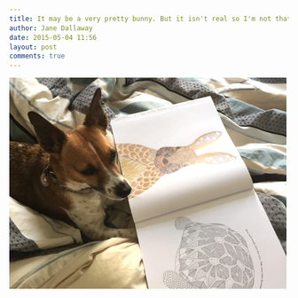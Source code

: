 ```yaml
---
title: It may be a very pretty bunny. But it isn't real so I'm not that interested
author: Jane Dallaway
date: 2015-05-04 11:56
layout: post
comments: true
---
```


<div><a href="/media/Dtp_FullSizeRender.jpg"><img src="/media/Dtp_thumb_FullSizeRender.jpg" width="500" height="381"/></a></div>



  




      